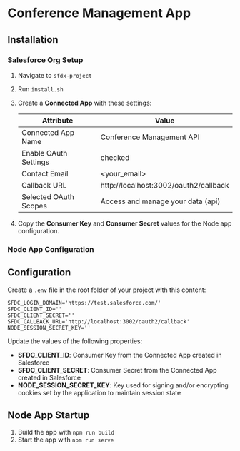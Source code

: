 # Conference Management App

## Installation

### Salesforce Org Setup

1. Navigate to `sfdx-project`
2. Run `install.sh`
3. Create a **Connected App** with these settings:

    | Attribute             | Value                                 |
    | --------------------- | ------------------------------------- |
    | Connected App Name    | Conference Management API             |
    | Enable OAuth Settings | checked                               |
    | Contact Email         | &lt;your_email&gt;                    |
    | Callback URL          | http://localhost:3002/oauth2/callback |
    | Selected OAuth Scopes | Access and manage your data (api)     |

4. Copy the **Consumer Key** and **Consumer Secret** values for the Node app configuration.

### Node App Configuration

## Configuration

Create a `.env` file in the root folder of your project with this content:

```
SFDC_LOGIN_DOMAIN='https://test.salesforce.com/'
SFDC_CLIENT_ID=''
SFDC_CLIENT_SECRET=''
SFDC_CALLBACK_URL='http://localhost:3002/oauth2/callback'
NODE_SESSION_SECRET_KEY=''
```

Update the values of the following properties:

-   **SFDC_CLIENT_ID**: Consumer Key from the Connected App created in Salesforce
-   **SFDC_CLIENT_SECRET**: Consumer Secret from the Connected App created in Salesforce
-   **NODE_SESSION_SECRET_KEY**: Key used for signing and/or encrypting cookies set by the application to maintain session state

## Node App Startup

1. Build the app with `npm run build`
2. Start the app with `npm run serve`

